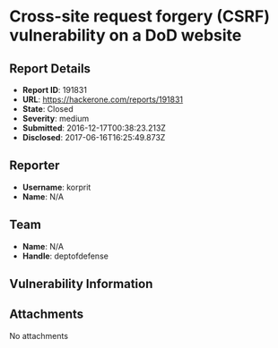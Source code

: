# Cross-site request forgery (CSRF) vulnerability on a DoD website

## Report Details
- **Report ID**: 191831
- **URL**: https://hackerone.com/reports/191831
- **State**: Closed
- **Severity**: medium
- **Submitted**: 2016-12-17T00:38:23.213Z
- **Disclosed**: 2017-06-16T16:25:49.873Z

## Reporter
- **Username**: korprit
- **Name**: N/A

## Team
- **Name**: N/A
- **Handle**: deptofdefense

## Vulnerability Information


## Attachments
No attachments
